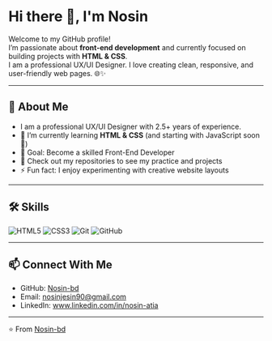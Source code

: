 # Hi there 👋, I'm Nosin

Welcome to my GitHub profile!  
I’m passionate about **front-end development** and currently focused on building projects with **HTML & CSS**.  
I am a professional UX/UI Designer.
I love creating clean, responsive, and user-friendly web pages. 🌐✨  

---

## 🚀 About Me
- I am a professional UX/UI Designer with 2.5+ years of experience. 
- 🌱 I’m currently learning **HTML & CSS** (and starting with JavaScript soon 🚀)  
- 🎯 Goal: Become a skilled Front-End Developer 
- 📂 Check out my repositories to see my practice and projects  
- ⚡ Fun fact: I enjoy experimenting with creative website layouts
  

---

## 🛠️ Skills
![HTML5](https://img.shields.io/badge/HTML5-E34F26?logo=html5&logoColor=white)
![CSS3](https://img.shields.io/badge/CSS3-1572B6?logo=css3&logoColor=white)
![Git](https://img.shields.io/badge/Git-F05032?logo=git&logoColor=white)
![GitHub](https://img.shields.io/badge/GitHub-181717?logo=github&logoColor=white)
 

---

## 📫 Connect With Me
- GitHub: [Nosin-bd](https://github.com/Nosin-bd)  
- Email: nosinjesin90@gmail.com
- LinkedIn: www.linkedin.com/in/nosin-atia 

---

⭐️ From [Nosin-bd](https://github.com/Nosin-bd)
